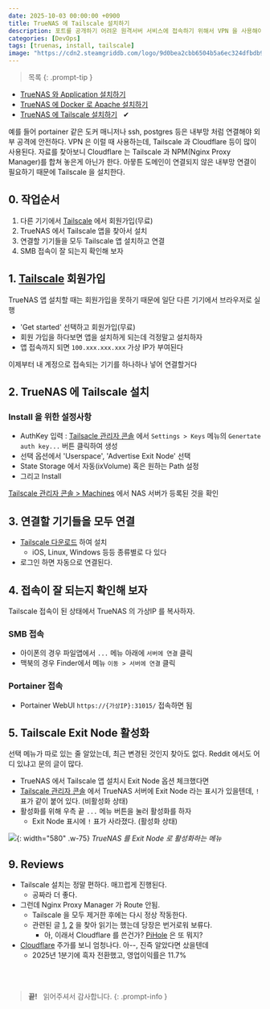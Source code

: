 ```yaml
---
date: 2025-10-03 00:00:00 +0900
title: TrueNAS 에 Tailscale 설치하기
description: 포트를 공개하기 어려운 원격서버 서비스에 접속하기 위해서 VPN 을 사용해야 한다. Tailscale 은 무료이며, 종단간 터널링과 Exit Node 기능을 제공한다.
categories: [DevOps]
tags: [truenas, install, tailscale]
image: "https://cdn2.steamgriddb.com/logo/9d0bea2cbb6504b5a6ec324dfbdb9446.png"
---
```


> 목록
{: .prompt-tip }

- [TrueNAS 와 Application 설치하기](/posts/truenas-install-applications/)
- [TrueNAS 에 Docker 로 Apache 설치하기](/posts/truenas-install-docker-apache/)
- [TrueNAS 에 Tailscale 설치하기](/posts/truenas-install-tailscale/) &nbsp; &#10004;


예를 들어 portainer 같은 도커 매니저나 ssh, postgres 등은 내부망 처럼 연결해야 외부 공격에 안전하다. VPN 은 이럴 때 사용하는데, Tailscale 과 Cloudflare 등이 많이 사용된다. 자료를 찾아보니 Cloudflare 는 Tailscale 과 NPM(Nginx Proxy Manager)를 합쳐 놓은게 아닌가 한다. 아뭏튼 도메인이 연결되지 않은 내부망 연결이 필요하기 때문에 Tailscale 을 설치한다.


## 0. 작업순서

1. 다른 기기에서 [Tailscale](https://tailscale.com/) 에서 회원가입(무료)
2. TrueNAS 에서 Tailscale 앱을 찾아서 설치
3. 연결할 기기들을 모두 Tailscale 앱 설치하고 연결
4. SMB 접속이 잘 되는지 확인해 보자


## 1. [Tailscale](https://tailscale.com/) 회원가입

TrueNAS 앱 설치할 때는 회원가입을 못하기 때문에 일단 다른 기기에서 브라우저로 실행

- 'Get started' 선택하고 회원가입(무료)
- 회원 가입을 하다보면 앱을 설치하게 되는데 걱정말고 설치하자
- 앱 접속까지 되면 `100.xxx.xxx.xxx` 가상 IP가 부여된다

이제부터 내 계정으로 접속되는 기기를 하나하나 넣어 연결할거다


## 2. TrueNAS 에 Tailscale 설치

### Install 을 위한 설정사항

- AuthKey 입력 : [Tailsacle 관리자 콘솔](https://login.tailscale.com/admin/settings/general) 에서 `Settings > Keys` 메뉴의 `Genertate auth key...` 버튼 클릭하여 생성
- 선택 옵션에서 'Userspace', 'Advertise Exit Node' 선택
- State Storage 에서 자동(ixVolume) 혹은 원하는 Path 설정
- 그리고 Install

[Tailscale 관리자 콘솔 > Machines](https://tailscale.com/) 에서 NAS 서버가 등록된 것을 확인


## 3. 연결할 기기들을 모두 연결

- [Tailscale 다운로드](https://tailscale.com/download) 하여 설치
  - iOS, Linux, Windows 등등 종류별로 다 있다
- 로그인 하면 자동으로 연결된다.


## 4. 접속이 잘 되는지 확인해 보자

Tailscale 접속이 된 상태에서 TrueNAS 의 가상IP 를 복사하자.

### SMB 접속

- 아이폰의 경우 파일앱에서 `...` 메뉴 아래에 `서버에 연결` 클릭
- 맥북의 경우 Finder에서 메뉴 `이동 > 서버에 연결` 클릭

### Portainer 접속

- Portainer WebUI `https://{가상IP}:31015/` 접속하면 됨


## 5. Tailscale Exit Node 활성화

선택 메뉴가 따로 있는 줄 알았는데, 최근 변경된 것인지 찾아도 없다. Reddit 에서도 어디 있냐고 문의 글이 많다.

- TrueNAS 에서 Tailscale 앱 설치시 Exit Node 옵션 체크했다면
- [Tailscale 관리자 콘솔](https://login.tailscale.com/admin/machines) 에서 TrueNAS 서버에 Exit Node 라는 표시가 있을텐데, `!` 표가 같이 붙어 있다. (비활성화 상태)
- 활성화를 위해 우측 끝 `...` 메뉴 버튼을 눌러 활성화를 하자
  - Exit Node 표시에 `!` 표가 사라졌다. (활성화 상태)

![](/2025/10/03-tailscale-admin-exitnode.webp){: width="580" .w-75}
_TrueNAS 를 Exit Node 로 활성화하는 메뉴_


## 9. Reviews

- Tailscale 설치는 정말 편하다. 매끄럽게 진행된다. 
  - 공짜라 더 좋다.
- 그런데 Nginx Proxy Manager 가 Route 안됨.
  - Tailscale 을 모두 제거한 후에는 다시 정상 작동한다.
  - 관련된 글 [1](https://github.com/tailscale/tailscale/issues/14187), [2](https://github.com/NginxProxyManager/nginx-proxy-manager/discussions/4743) 을 찾아 읽기는 했는데 당장은 번거로워 보류다.
    - 아, 이래서 Cloudflare 를 쓴건가? [PiHole](https://pi-hole.net/) 은 또 뭐지?
- [Cloudflare](https://g.co/finance/NET:NYSE) 주가를 보니 엄청나다. 아--, 진즉 알았다면 샀을텐데
  - 2025년 1분기에 흑자 전환했고, 영업이익률은 11.7% 


&nbsp; <br />
&nbsp; <br />

> **끝!** &nbsp; 읽어주셔서 감사합니다.
{: .prompt-info }
